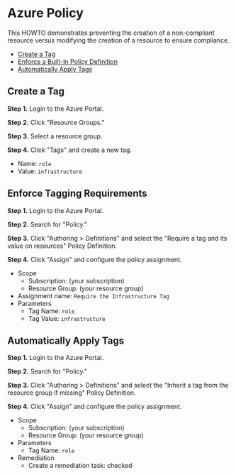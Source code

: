 # Azure Policy
This HOWTO demonstrates preventing the creation of a non-compliant resource versus modifying the creation of a resource to ensure compliance. 
* [Create a Tag](#create-a-tag)
* [Enforce a Built-In Policy Definition](#enforce-tagging-requirements)
* [Automatically Apply Tags](#automatically-apply-tags)

## Create a Tag 
**Step 1.** Login to the Azure Portal.

**Step 2.** Click "Resource Groups."

**Step 3.** Select a resource group.

**Step 4.** Click "Tags" and create a new tag. 
* Name: `role`
* Value: `infrastructure`

## Enforce Tagging Requirements
**Step 1.** Login to the Azure Portal. 

**Step 2.** Search for "Policy."

**Step 3.** Click "Authoring > Definitions" and select the "Require a tag and its value on resources" Policy Definition.

**Step 4.** Click "Assign" and configure the policy assignment. 
* Scope
  * Subscription: (your subscription)
  * Resource Group: (your resource group)
* Assignment name: `Require the Infrastructure Tag`
* Parameters
  * Tag Name: `role`
  * Tag Value: `infrastructure`

## Automatically Apply Tags
**Step 1.** Login to the Azure Portal. 

**Step 2.** Search for "Policy."

**Step 3.** Click "Authoring > Definitions" and select the "Inherit a tag from the resource group if missing" Policy Definition.

**Step 4.** Click "Assign" and configure the policy assignment. 
* Scope
  * Subscription: (your subscription)
  * Resource Group: (your resource group)
* Parameters
  * Tag Name: `role`
* Remediation
  * Create a remediation task: checked